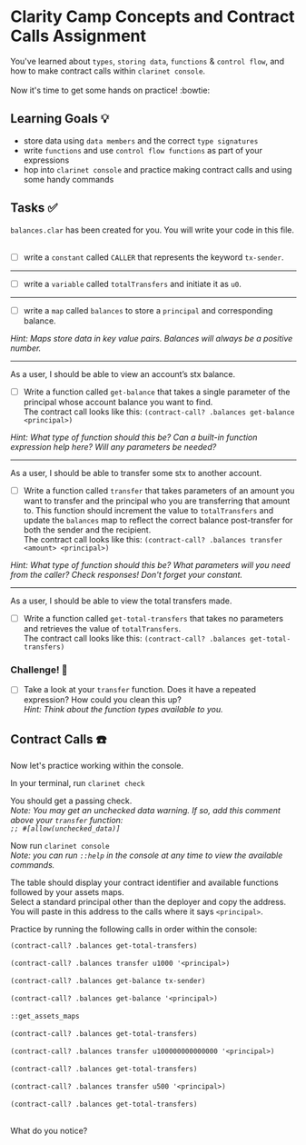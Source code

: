 # Clarity Camp Concepts and Contract Calls Assignment

You've learned about `types`, `storing data`, `functions` & `control flow`, and how to make contract calls within `clarinet console`. <br><br>
Now it's time to get some hands on practice! :bowtie:

## Learning Goals :bulb:

- store data using `data members` and the correct `type signatures`
- write `functions` and use `control flow functions` as part of your expressions
- hop into `clarinet console` and practice making contract calls and using some handy commands

## Tasks :white_check_mark:

`balances.clar` has been created for you. You will write your code in this file. <br><br>

- [ ] write a `constant` called `CALLER` that represents the keyword `tx-sender`.

---

- [ ] write a `variable` called `totalTransfers` and initiate it as `u0`.

---
 
- [ ] write a `map` called `balances` to store a `principal` and corresponding balance.

*Hint: Maps store data in key value pairs. Balances will always be a positive number.*

---

As a user, I should be able to view an account’s stx balance.
- [ ] Write a function called `get-balance` that takes a single parameter of the principal whose account balance you want to find. <br>
The contract call looks like this: `(contract-call? .balances get-balance <principal>)`

*Hint: What type of function should this be? Can a built-in function expression help here? Will any parameters be needed?*

---

As a user, I should be able to transfer some stx to another account.
- [ ] Write a function called `transfer` that takes parameters of an amount you want to transfer and the principal who you are transferring that amount to.
This function should increment the value to `totalTransfers` and update the `balances` map to reflect the correct balance post-transfer for both the sender and the recipient. <br>
The contract call looks like this: `(contract-call? .balances transfer <amount> <principal>)`

*Hint: What type of function should this be? What parameters will you need from the caller? Check responses! Don't forget your constant.*

---

As a user, I should be able to view the total transfers made.
- [ ] Write a function called `get-total-transfers` that takes no parameters and retrieves the value of `totalTransfers`. <br>
The contract call looks like this: `(contract-call? .balances get-total-transfers)`
  
### Challenge! :muscle:

 - [ ] Take a look at your `transfer` function. Does it have a repeated expression? How could you clean this up?<br>
*Hint: Think about the function types available to you.*

## Contract Calls :telephone:

Now let's practice working within the console.

In your terminal, run `clarinet check`

You should get a passing check.<br>
*Note: You may get an unchecked data warning. If so, add this comment above your `transfer` function: <br>
`;; #[allow(unchecked_data)]`*

Now run `clarinet console`<br>
*Note: you can run `::help` in the console at any time to view the available commands.*

The table should display your contract identifier and available functions followed by your assets maps.<br>
Select a standard principal other than the deployer and copy the address. You will paste in this address to the calls where it says `<principal>`.

Practice by running the following calls in order within the console:

`(contract-call? .balances get-total-transfers)`<br><br>
`(contract-call? .balances transfer u1000 '<principal>)`<br><br>
`(contract-call? .balances get-balance tx-sender)`<br><br>
`(contract-call? .balances get-balance '<principal>)`<br><br>
`::get_assets_maps`<br><br>
`(contract-call? .balances get-total-transfers)`<br><br>
`(contract-call? .balances transfer u100000000000000 '<principal>)`<br><br>
`(contract-call? .balances get-total-transfers)`<br><br>
`(contract-call? .balances transfer u500 '<principal>)`<br><br>
`(contract-call? .balances get-total-transfers)`<br><br>

What do you notice?
